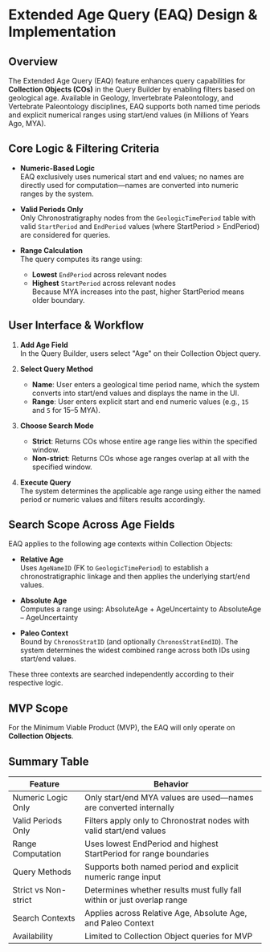# Extended Age Query (EAQ) Design & Implementation

## Overview

The Extended Age Query (EAQ) feature enhances query capabilities for **Collection Objects (COs)** in the Query Builder by enabling filters based on geological age. Available in Geology, Invertebrate Paleontology, and Vertebrate Paleontology disciplines, EAQ supports both named time periods and explicit numerical ranges using start/end values (in Millions of Years Ago, MYA).

## Core Logic & Filtering Criteria

- **Numeric-Based Logic**  
  EAQ exclusively uses numerical start and end values; no names are directly used for computation—names are converted into numeric ranges by the system.

- **Valid Periods Only**  
  Only Chronostratigraphy nodes from the `GeologicTimePeriod` table with valid `StartPeriod` and `EndPeriod` values (where StartPeriod > EndPeriod) are considered for queries.

- **Range Calculation**  
  The query computes its range using:
  - **Lowest** `EndPeriod` across relevant nodes
  - **Highest** `StartPeriod` across relevant nodes  
  Because MYA increases into the past, higher StartPeriod means older boundary.

## User Interface & Workflow

1. **Add Age Field**  
   In the Query Builder, users select "Age" on their Collection Object query.

2. **Select Query Method**  
   - **Name**: User enters a geological time period name, which the system converts into start/end values and displays the name in the UI.  
   - **Range**: User enters explicit start and end numeric values (e.g., `15` and `5` for 15–5 MYA).

3. **Choose Search Mode**  
   - **Strict**: Returns COs whose entire age range lies within the specified window.  
   - **Non-strict**: Returns COs whose age ranges overlap at all with the specified window.

4. **Execute Query**  
   The system determines the applicable age range using either the named period or numeric values and filters results accordingly.

## Search Scope Across Age Fields

EAQ applies to the following age contexts within Collection Objects:

- **Relative Age**  
  Uses `AgeNameID` (FK to `GeologicTimePeriod`) to establish a chronostratigraphic linkage and then applies the underlying start/end values.

- **Absolute Age**  
  Computes a range using: AbsoluteAge + AgeUncertainty to AbsoluteAge – AgeUncertainty
- **Paleo Context**  
Bound by `ChronosStratID` (and optionally `ChronosStratEndID`). The system determines the widest combined range across both IDs using start/end values.

These three contexts are searched independently according to their respective logic.

## MVP Scope

For the Minimum Viable Product (MVP), the EAQ will only operate on **Collection Objects**.

## Summary Table

| Feature                 | Behavior                                                                 |
|------------------------|--------------------------------------------------------------------------|
| Numeric Logic Only     | Only start/end MYA values are used—names are converted internally        |
| Valid Periods Only     | Filters apply only to Chronostrat nodes with valid start/end values      |
| Range Computation      | Uses lowest EndPeriod and highest StartPeriod for range boundaries       |
| Query Methods          | Supports both named period and explicit numeric range input              |
| Strict vs Non-strict   | Determines whether results must fully fall within or just overlap range  |
| Search Contexts        | Applies across Relative Age, Absolute Age, and Paleo Context             |
| Availability           | Limited to Collection Object queries for MVP                            |


